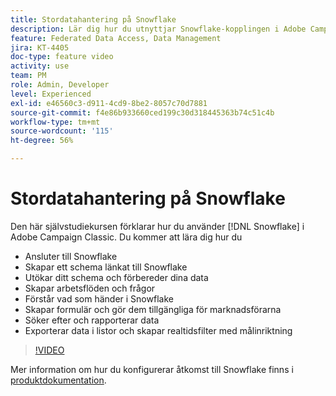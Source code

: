 ```yaml
---
title: Stordatahantering på Snowflake
description: Lär dig hur du utnyttjar Snowflake-kopplingen i Adobe Campaign Classic
feature: Federated Data Access, Data Management
jira: KT-4405
doc-type: feature video
activity: use
team: PM
role: Admin, Developer
level: Experienced
exl-id: e46560c3-d911-4cd9-8be2-8057c70d7881
source-git-commit: f4e86b933660ced199c30d318445363b74c51c4b
workflow-type: tm+mt
source-wordcount: '115'
ht-degree: 56%

---
```


# Stordatahantering på Snowflake

Den här självstudiekursen förklarar hur du använder [!DNL Snowflake] i Adobe Campaign Classic.
Du kommer att lära dig hur du

* Ansluter till Snowflake
* Skapar ett schema länkat till Snowflake
* Utökar ditt schema och förbereder dina data
* Skapar arbetsflöden och frågor
* Förstår vad som händer i Snowflake
* Skapar formulär och gör dem tillgängliga för marknadsförarna
* Söker efter och rapporterar data
* Exporterar data i listor och skapar realtidsfilter med målinriktning

>[!VIDEO](https://video.tv.adobe.com/v/31588?quality=12&learn=on)

Mer information om hur du konfigurerar åtkomst till Snowflake finns i [produktdokumentation](https://experienceleague.adobe.com/docs/campaign-classic/using/installing-campaign-classic/accessing-external-database/configure-fda/config-databases/configure-fda-snowflake.html?lang=en#installing-campaign-classic).
